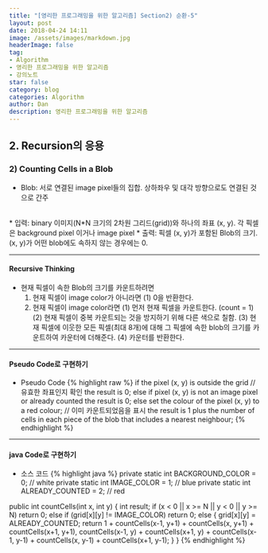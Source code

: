 ```yaml
---
title: "[영리한 프로그래밍을 위한 알고리즘] Section2) 순환-5"
layout: post
date: 2018-04-24 14:11
image: /assets/images/markdown.jpg
headerImage: false
tag:
- Algorithm
- 영리한 프로그래밍을 위한 알고리즘
- 강의노트
star: false
category: blog
categories: Algorithm
author: Dan
description: 영리한 프로그래밍을 위한 알고리즘
---
```


## 2. Recursion의 응용

### 2) Counting Cells in a Blob

* Blob: 서로 연결된 image pixel들의 집합. 상하좌우 및 대각 방향으로도 연결된 것으로 간주
<br>
* 입력: binary 이미지(N*N 크기의 2차원 그리드(grid))와 하나의 좌표 (x, y). 각 픽셀은 background pixel 이거나 image pixel
* 출력: 픽셀 (x, y)가 포함된 Blob의 크기. (x, y)가 어떤 blob에도 속하지 않는 경우에는 0.

---
#### Recursive Thinking

* 현재 픽셀이 속한 Blob의 크기를 카운트하려면
  1) 현재 픽셀이 image color가 아니라면
      (1) 0을 반환한다.
  2) 현재 픽셀이 image color라면
      (1) 먼저 현재 픽셀을 카운트한다. (count = 1)
      (2) 현재 픽셀이 중복 카운트되는 것을 방지하기 위해 다른 색으로 칠함.
      (3) 현재 픽셀에 이웃한 모든 픽셀(최대 8개)에 대해
           그 픽셀에 속한 blob의 크기를 카운트하여 카운터에 더해준다.
      (4) 카운터를 반환한다.

---
#### Pseudo Code로 구현하기

* Pseudo Code
{% highlight raw %}
if the pixel (x, y) is outside the grid // 유효한 좌표인지 확인
  the result is 0;
else if pixel (x, y) is not an image pixel or already counted
  the result is 0;
else
  set the colour of the pixel (x, y) to a red colour; // 이미 카운트되었음을 표시
  the result is 1 plus the number of cells in each piece of the blob that includes a nearest neighbour;
{% endhighlight %}

---
#### java Code로 구현하기

* 소스 코드
{% highlight java %}
private static int BACKGROUND_COLOR = 0;  // white
private static int IMAGE_COLOR = 1;                // blue
private static int ALREADY_COUNTED = 2;    // red

public int countCells(int x, int y)
{
  int result;
  if (x < 0 || x >= N || y < 0 || y >= N)
    return 0;
  else if (grid[x][y] != IMAGE_COLOR)
    return 0;
  else
  {
    grid[x][y] = ALREADY_COUNTED;
    return 1 + countCells(x-1, y+1) + countCells(x, y+1) +
                countCells(x+1, y+1), countCells(x-1, y) +
                countCells(x+1, y) + countCells(x-1, y-1) +
                countCells(x, y-1) + countCells(x+1, y-1);
  }
}
{% endhighlight %}
